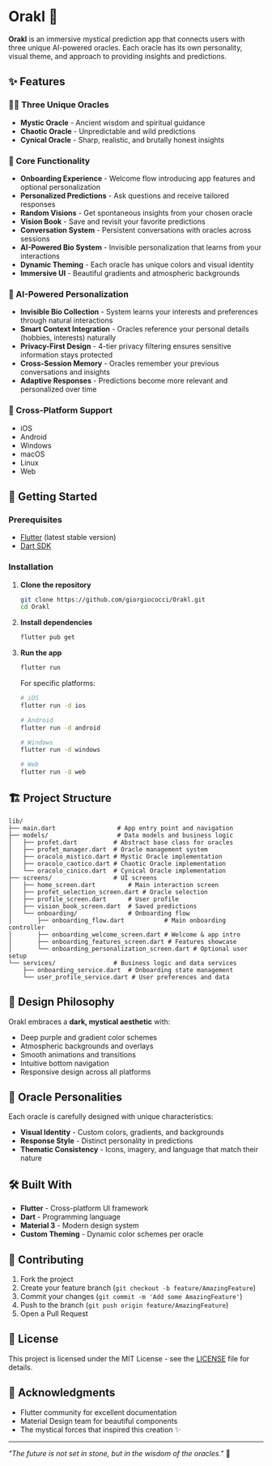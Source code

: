 # Orakl 🔮

**Orakl** is an immersive mystical prediction app that connects users with three unique AI-powered oracles. Each oracle has its own personality, visual theme, and approach to providing insights and predictions.

## ✨ Features

### 🧙‍♂️ Three Unique Oracles

- **Mystic Oracle** - Ancient wisdom and spiritual guidance
- **Chaotic Oracle** - Unpredictable and wild predictions
- **Cynical Oracle** - Sharp, realistic, and brutally honest insights

### 🎯 Core Functionality

- **Onboarding Experience** - Welcome flow introducing app features and optional personalization
- **Personalized Predictions** - Ask questions and receive tailored responses
- **Random Visions** - Get spontaneous insights from your chosen oracle
- **Vision Book** - Save and revisit your favorite predictions
- **Conversation System** - Persistent conversations with oracles across sessions
- **AI-Powered Bio System** - Invisible personalization that learns from your interactions
- **Dynamic Theming** - Each oracle has unique colors and visual identity
- **Immersive UI** - Beautiful gradients and atmospheric backgrounds

### 🧠 AI-Powered Personalization

- **Invisible Bio Collection** - System learns your interests and preferences through natural interactions
- **Smart Context Integration** - Oracles reference your personal details (hobbies, interests) naturally
- **Privacy-First Design** - 4-tier privacy filtering ensures sensitive information stays protected
- **Cross-Session Memory** - Oracles remember your previous conversations and insights
- **Adaptive Responses** - Predictions become more relevant and personalized over time

### 📱 Cross-Platform Support

- iOS
- Android
- Windows
- macOS
- Linux
- Web

## 🚀 Getting Started

### Prerequisites

- [Flutter](https://flutter.dev/docs/get-started/install) (latest stable version)
- [Dart SDK](https://dart.dev/get-dart)

### Installation

1. **Clone the repository**

   ```bash
   git clone https://github.com/giorgiococci/Orakl.git
   cd Orakl
   ```

2. **Install dependencies**

   ```bash
   flutter pub get
   ```

3. **Run the app**

   ```bash
   flutter run
   ```

   For specific platforms:

   ```bash
   # iOS
   flutter run -d ios

   # Android
   flutter run -d android

   # Windows
   flutter run -d windows

   # Web
   flutter run -d web
   ```

## 🏗️ Project Structure

```text
lib/
├── main.dart                 # App entry point and navigation
├── models/                   # Data models and business logic
│   ├── profet.dart          # Abstract base class for oracles
│   ├── profet_manager.dart  # Oracle management system
│   ├── oracolo_mistico.dart # Mystic Oracle implementation
│   ├── oracolo_caotico.dart # Chaotic Oracle implementation
│   └── oracolo_cinico.dart  # Cynical Oracle implementation
├── screens/                 # UI screens
│   ├── home_screen.dart         # Main interaction screen
│   ├── profet_selection_screen.dart # Oracle selection
│   ├── profile_screen.dart      # User profile
│   ├── vision_book_screen.dart  # Saved predictions
│   └── onboarding/              # Onboarding flow
│       ├── onboarding_flow.dart           # Main onboarding controller
│       ├── onboarding_welcome_screen.dart # Welcome & app intro
│       ├── onboarding_features_screen.dart # Features showcase
│       └── onboarding_personalization_screen.dart # Optional user setup
└── services/                # Business logic and data services
    ├── onboarding_service.dart  # Onboarding state management
    └── user_profile_service.dart # User preferences and data
```

## 🎨 Design Philosophy

Orakl embraces a **dark, mystical aesthetic** with:

- Deep purple and gradient color schemes
- Atmospheric backgrounds and overlays
- Smooth animations and transitions
- Intuitive bottom navigation
- Responsive design across all platforms

## 🔮 Oracle Personalities

Each oracle is carefully designed with unique characteristics:

- **Visual Identity** - Custom colors, gradients, and backgrounds
- **Response Style** - Distinct personality in predictions
- **Thematic Consistency** - Icons, imagery, and language that match their nature

## 🛠️ Built With

- **Flutter** - Cross-platform UI framework
- **Dart** - Programming language
- **Material 3** - Modern design system
- **Custom Theming** - Dynamic color schemes per oracle

## 🤝 Contributing

1. Fork the project
2. Create your feature branch (`git checkout -b feature/AmazingFeature`)
3. Commit your changes (`git commit -m 'Add some AmazingFeature'`)
4. Push to the branch (`git push origin feature/AmazingFeature`)
5. Open a Pull Request

## 📄 License

This project is licensed under the MIT License - see the [LICENSE](LICENSE) file for details.

## 🌟 Acknowledgments

- Flutter community for excellent documentation
- Material Design team for beautiful components
- The mystical forces that inspired this creation ✨

---

*"The future is not set in stone, but in the wisdom of the oracles."* 🔮
